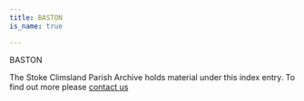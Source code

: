 ```yaml
---
title: BASTON
is_name: true

---
```


BASTON


The Stoke Climsland Parish Archive holds material under this index entry. To find out more please [contact us](/contact/)
